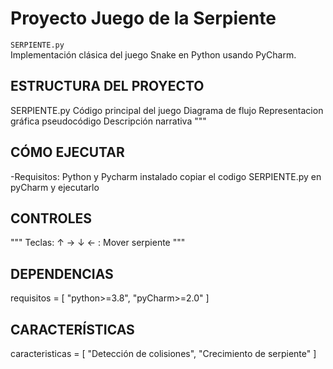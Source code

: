 # Proyecto Juego de la Serpiente 

`SERPIENTE.py`  
Implementación clásica del juego Snake en Python usando PyCharm.



## ESTRUCTURA DEL PROYECTO
SERPIENTE.py        Código principal del juego
Diagrama de flujo   Representacion gráfica
pseudocódigo         Descripción narrativa
"""

## CÓMO EJECUTAR
-Requisitos: Python y Pycharm instalado
copiar el codigo SERPIENTE.py en pyCharm y ejecutarlo


##  CONTROLES
"""
Teclas:
↑ → ↓ ← : Mover serpiente
"""

##  DEPENDENCIAS
requisitos = [
    "python>=3.8",
    "pyCharm>=2.0"
]

## CARACTERÍSTICAS
caracteristicas = [
    "Detección de colisiones",
    "Crecimiento de serpiente"
]

